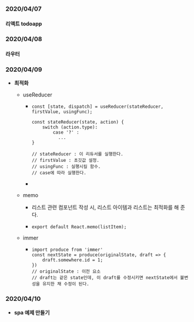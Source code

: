 ### 2020/04/07

#### 리액트 todoapp



### 2020/04/08

#### 라우터



### 2020/04/09

* **최적화**

  * useReducer

    * ```react
      const [state, dispatch] = useReducer(stateReducer, firstValue, usingFunc);
      
      const stateReducer(state, action) {
          switch (action.type):
              case '?' : 
      	        ...
      }
          
      // stateReducer : 이 리듀서를 실행한다.
      // firstValue : 초깃값 설정.
      // usingFunc : 실행시킬 함수.
      // case에 따라 실행한다.
      ```

    * 

  * memo

    * 리스트 관련 컴포넌트 작성 시, 리스트 아이템과 리스트는 최적화를 해 준다.

    * ```react
      export default React.memo(listItem);
      ```

  * immer

    * ```react
      import produce from 'immer'
      const nextState = produce(originalState, draft => {
          draft.somewhere.id = 1;
      })
      // originalState : 이전 요소
      // draft는 같은 state인데, 이 draft를 수정시키면 nextState에서 불변성을 유지한 채 수정이 된다.
      ```



### 2020/04/10 

* **spa 예제 만들기**
